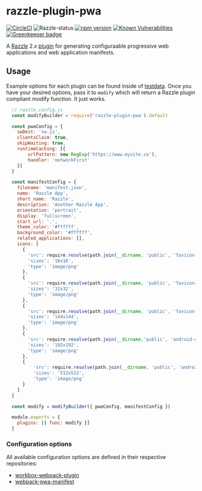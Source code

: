 # razzle-plugin-pwa

[![CircleCI](https://circleci.com/gh/rhodee/razzle-plugin-pwa/tree/master.svg?style=shield)](https://circleci.com/gh/rhodee/razzle-plugin-pwa/tree/master)
![Razzle-status](https://david-dm.org/rhodee/razzle-plugin-pwa.svg?path=packages/razzle-plugin-pwa) [![npm version](https://badge.fury.io/js/razzle-plugin-pwa.svg)](https://badge.fury.io/js/razzle) [![Known Vulnerabilities](https://snyk.io/test/npm/razzle-plugin-pwa/badge.svg)](https://snyk.io/test/npm/razzle-plugin-pwa) [![Greenkeeper badge](https://badges.greenkeeper.io/rhodee/razzle-plugin-pwa.svg)](https://greenkeeper.io/)

A [Razzle](https://github.com/jaredpalmer/razzle) 2.x [plugin](https://github.com/jaredpalmer/razzle/tree/master/packages) for generating configuraable progressive web applications and web application manifests.

## Usage

Example options for each plugin can be found inside of [testdata]('testdata'). Once you have your desired options, pass it to `modify` which will return a Razzle plugin compliant modify function. It just works.

```javascript
  // razzle.config.js
  const modifyBuilder = require('razzle-plugin-pwa').default

  const pwaConfig = {
    swDest: 'sw.js',
    clientsClaim: true,
    skipWaiting: true,
    runtimeCaching: [{
        urlPattern: new RegExp('https://www.mysite.co'),
        handler: 'networkFirst'
    }]
  }

  const manifestConfig = {
    filename: 'manifest.json',
    name: 'Razzle App',
    short_name: 'Razzle',
    description: 'Another Razzle App',
    orientation: 'portrait',
    display: 'fullscreen',
    start_url: '.',
    theme_color: '#ffffff',
    background_color: '#ffffff',
    related_applications: [],
    icons: [
      {
        'src': require.resolve(path.join(__dirname, 'public', 'favicon-16x16.png')),
        'sizes': '16x16',
        'type': 'image/png'
      },
      {
        'src': require.resolve(path.join(__dirname, 'public', 'favicon-32x32.png')),
        'sizes': '32x32',
        'type': 'image/png'
      },
      {
        'src': require.resolve(path.join(__dirname, 'public', 'favicon-144x144.png')),
        'sizes': '144x144',
        'type': 'image/png'
      },
      {
        'src': require.resolve(path.join(__dirname,'public', 'android-chrome-192x192.png')),
        'sizes': '192x192',
        'type': 'image/png'
      },
      {
          'src': require.resolve(path.join(__dirname, 'public', 'android-chrome-512x512.png')),
          'sizes': '512x512',
          'type': 'image/png'
      }
    ]
  }

  const modify = modifyBuilder({ pwaConfig, manifestConfig })

  module.exports = {
    plugins: [{ func: modify }]
  }
```

### Configuration options

All available configuration options are defined in their respective repositories:

- [workbox-webpack-plugin](https://developers.google.com/web/tools/workbox/modules/workbox-webpack-plugin)
- [webpack-pwa-manifest](https://github.com/arthurbergmz/webpack-pwa-manifest)
